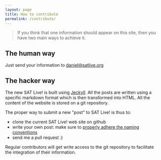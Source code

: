 ```yaml
---
layout: page
title: How to contribute
permalink: /contribute/
---
```


> If you think that one information should appear on this site, then you
> have two main ways to achieve it.

## The human way

Just send your information to [daniel@satlive.org](mailto:daniel@satlive.org)

## The hacker way

The new SAT Live! is built using [Jeckyll](http://jekyllrb.com). All the posts are written using a specific markdown format which is then transformed into HTML. All the content of the website is stored on a git repository.

The proper way to submit a new "post" to SAT Live! is thus to:

* clone the current SAT Live! web site on github
* write your own post: make sure to [properly adhere the naming conventions](http://jekyllrb.com/docs/posts/)
* send me a pull request :)

Regular contributors will get write access to the git repository to facilitate the integration of their information.